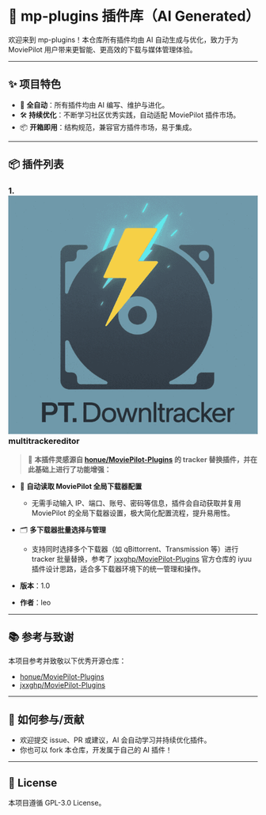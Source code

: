 # 🤖 mp-plugins 插件库（AI Generated）

欢迎来到 mp-plugins！本仓库所有插件均由 AI 自动生成与优化，致力于为 MoviePilot 用户带来更智能、更高效的下载与媒体管理体验。

---

## ✨ 项目特色
- 🚀 **全自动**：所有插件均由 AI 编写、维护与进化。
- 🛠️ **持续优化**：不断学习社区优秀实践，自动适配 MoviePilot 插件市场。
- 📦 **开箱即用**：结构规范，兼容官方插件市场，易于集成。

---

## 📦 插件列表

### 1. ![multitrackereditor](https://raw.githubusercontent.com/leo8912/mp-plugins/main/icons/multitrackereditor.png)  multitrackereditor

> 🧩 **本插件灵感源自 [honue/MoviePilot-Plugins](https://github.com/honue/MoviePilot-Plugins) 的 tracker 替换插件，并在此基础上进行了功能增强：**

- 🔄 **自动读取 MoviePilot 全局下载器配置**
  - 无需手动输入 IP、端口、账号、密码等信息，插件会自动获取并复用 MoviePilot 的全局下载器设置，极大简化配置流程，提升易用性。
- 🗂️ **多下载器批量选择与管理**
  - 支持同时选择多个下载器（如 qBittorrent、Transmission 等）进行 tracker 批量替换，参考了 [jxxghp/MoviePilot-Plugins](https://github.com/jxxghp/MoviePilot-Plugins) 官方仓库的 iyuu 插件设计思路，适合多下载器环境下的统一管理和操作。



- **版本**：1.0
- **作者**：leo

---

## 📚 参考与致谢
本项目参考并致敬以下优秀开源仓库：
- [honue/MoviePilot-Plugins](https://github.com/honue/MoviePilot-Plugins)
- [jxxghp/MoviePilot-Plugins](https://github.com/jxxghp/MoviePilot-Plugins)

---

## 🤝 如何参与/贡献
- 欢迎提交 issue、PR 或建议，AI 会自动学习并持续优化插件。
- 你也可以 fork 本仓库，开发属于自己的 AI 插件！

---

## 📄 License
本项目遵循 GPL-3.0 License。 